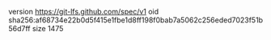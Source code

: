 version https://git-lfs.github.com/spec/v1
oid sha256:af68734e22b0d5f415e1fbe1d8ff198f0bab7a5062c256eded7023f51b56d7ff
size 1475
